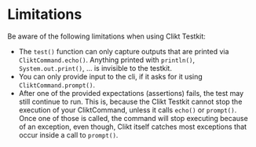 # Limitations

Be aware of the following limitations when using Clikt Testkit:

- The `test()` function can only capture outputs that are printed via `CliktCommand.echo()`. Anything printed with `println()`, `System.out.print()`, ... is invisible to the testkit.
- You can only provide input to the cli, if it asks for it using `CliktCommand.prompt()`.
- After one of the provided expectations (assertions) fails, the test may still continue to run.
  This is, because the Clikt Testkit cannot stop the execution of your CliktCommand, unless it calls `echo()` or `prompt()`.
  Once one of those is called, the command will stop executing because of an exception, even though, Clikt itself catches most exceptions that occur inside a call to `prompt()`.